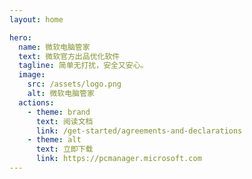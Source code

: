 ```yaml
---
layout: home

hero:
  name: 微软电脑管家
  text: 微软官方出品优化软件
  tagline: 简单无打扰，安全又安心。
  image:
    src: /assets/logo.png
    alt: 微软电脑管家
  actions:
    - theme: brand
      text: 阅读文档
      link: /get-started/agreements-and-declarations
    - theme: alt
      text: 立即下载
      link: https://pcmanager.microsoft.com
---
```


<style>

</style>

<script setup>
import { VPTeamMembers, VPTeamPage, VPTeamPageTitle } from 'vitepress/theme'
import members from "./data/members.json"
</script>

<VPTeamPage>
    <VPTeamPageTitle>
        <template #title>文档维护人员</template>
        <template #lead>请注意，我们只是该软件 QQ 社群的管理员，并非微软公司的员工，与微软公司无关系，同时也不与微软公司发生任何利益往来。</template>
    </VPTeamPageTitle>
    <VPTeamMembers :members="members"/>
</VPTeamPage>
